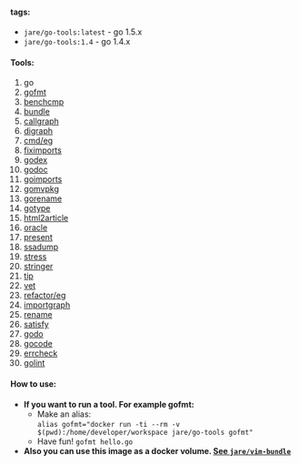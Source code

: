 #### **tags:**
  - `jare/go-tools:latest`  - go 1.5.x
  - `jare/go-tools:1.4`     - go 1.4.x
  
#### **Tools:**  
  1. go    
  2. [gofmt](https://golang.org/cmd/gofmt/)  
  3. [benchcmp](https://golang.org/x/tools/cmd/benchcmp)   
  4. [bundle](https://golang.org/x/tools/cmd/bundle)   
  5. [callgraph](https://golang.org/x/tools/cmd/callgraph)   
  6. [digraph](golang.org/x/tools/cmd/digraph)   
  7. [cmd/eg](https://golang.org/x/tools/cmd/eg)   
  8. [fiximports](https://golang.org/x/tools/cmd/fiximports)   
  9. [godex](https://golang.org/x/tools/cmd/godex)   
  10. [godoc](https://golang.org/x/tools/cmd/godoc)   
  11. [goimports](https://golang.org/x/tools/cmd/goimports)   
  12. [gomvpkg](https://golang.org/x/tools/cmd/gomvpkg)   
  13. [gorename](https://golang.org/x/tools/cmd/gorename) 
  14. [gotype](https://golang.org/x/tools/cmd/gotype) 
  15. [html2article](https://golang.org/x/tools/cmd/html2article) 
  16. [oracle](https://golang.org/x/tools/cmd/oracle) 
  17. [present](https://golang.org/x/tools/cmd/present) 
  18. [ssadump](https://golang.org/x/tools/cmd/ssadump) 
  19. [stress](https://golang.org/x/tools/cmd/stress) 
  20. [stringer](https://golang.org/x/tools/cmd/stringer) 
  21. [tip](https://golang.org/x/tools/cmd/tip) 
  22. [vet](https://golang.org/x/tools/cmd/vet) 
  23. [refactor/eg](https://golang.org/x/tools/refactor/eg) 
  24. [importgraph](https://golang.org/x/tools/refactor/importgraph) 
  25. [rename](https://golang.org/x/tools/refactor/rename) 
  26. [satisfy](https://golang.org/x/tools/refactor/satisfy) 
  27. [godo](https://github.com/go-godo/godo) 
  28. [gocode](https://github.com/nsf/gocode) 
  29. [errcheck](https://github.com/kisielk/errcheck) 
  30. [golint](https://github.com/golang/lint/golint)   
  
#### **How to use:**
  - **If you want to run a tool. For example gofmt:**
    - Make an alias:  
     `alias gofmt="docker run -ti --rm -v $(pwd):/home/developer/workspace jare/go-tools gofmt"`
    - Have fun!  `gofmt hello.go`
  - **Also you can use this image as a docker volume. [See `jare/vim-bundle`](https://registry.hub.docker.com/u/jare/vim-bundle/)**
